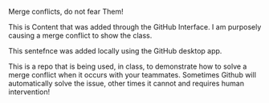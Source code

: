 Merge conflicts, do not fear Them!

This is Content that was added through the GitHub Interface. I am purposely causing a merge conflict to show the class.

This sentefnce was added locally using the GitHub desktop app.

This is a repo that is being used, in class, to demonstrate how to solve a merge conflict when it occurs with your teammates. Sometimes Github will automatically solve the issue, other times it cannot and requires human intervention!
